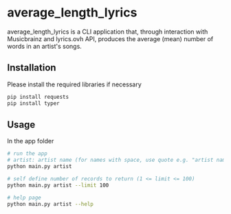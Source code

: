 # average_length_lyrics

average_length_lyrics is a CLI application that, through interaction with Musicbrainz and lyrics.ovh API, produces the average
(mean) number of words in an artist's songs.

## Installation

Please install the required libraries if necessary

```bash
pip install requests
pip install typer
```

## Usage

In the app folder 

```bash
# run the app
# artist: artist name (for names with space, use quote e.g. "artist name")
python main.py artist

# self define number of records to return (1 <= limit <= 100)
python main.py artist --limit 100

# help page
python main.py artist --help

```
